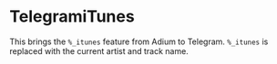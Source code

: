 # TelegramiTunes

This brings the `%_itunes` feature from Adium to Telegram.
`%_itunes` is replaced with the current artist and track name.
